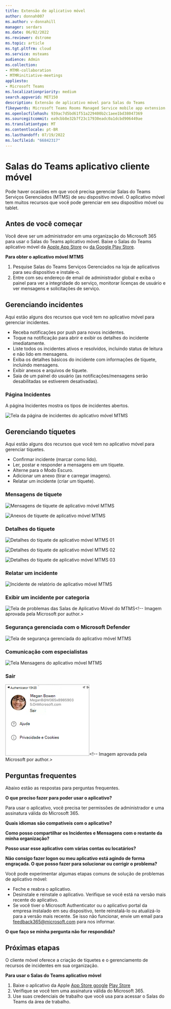```yaml
---
title: Extensão de aplicativo móvel
author: donnah007
ms.author: v-donnahill
manager: serdars
ms.date: 06/02/2022
ms.reviewer: dstrome
ms.topic: article
ms.tgt.pltfrm: cloud
ms.service: msteams
audience: Admin
ms.collection:
- MTMR-collaboration
- MTMRinitiative-meetings
appliesto:
- Microsoft Teams
ms.localizationpriority: medium
search.appverid: MET150
description: Extensão de aplicativo móvel para Salas do Teams
f1keywords: Microsoft Teams Rooms Managed Service mobile app extension
ms.openlocfilehash: 939ac7d5bd61f51a229400b2c1aee1bd38047369
ms.sourcegitcommit: ea9cbb8e32b7f23c17930eadc0a1dcbd906449ae
ms.translationtype: MT
ms.contentlocale: pt-BR
ms.lasthandoff: 07/19/2022
ms.locfileid: "66842317"
---
```

# <a name="teams-rooms-mobile-client-application-features"></a>Salas do Teams aplicativo cliente móvel

Pode haver ocasiões em que você precisa gerenciar Salas do Teams Serviços Gerenciados (MTMS) de seu dispositivo móvel. O aplicativo móvel tem muitos recursos que você pode gerenciar em seu dispositivo móvel ou tablet.
## <a name="before-you-begin"></a>Antes de você começar

Você deve ser um administrador em uma organização do Microsoft 365 para usar o Salas do Teams aplicativo móvel.
Baixe o Salas do Teams aplicativo móvel da [Apple App Store](https://apps.apple.com/app/apple-store/id761397963?pt=80423&ct=docsaboutadminapp&mt=8) ou [da Google Play Store](https://play.google.com/store/search?q=Microsoft%20Teams%20Rooms&c=apps).

**Para obter o aplicativo móvel MTMS**

1. Pesquise Salas do Teams Serviços Gerenciados na loja de aplicativos para seu dispositivo e instale-o.
2. Entre com seu endereço de email de administrador global e exiba o painel para ver a integridade do serviço, monitorar licenças de usuário e ver mensagens e solicitações de serviço.
## <a name="managing-incidents"></a>Gerenciando incidentes

Aqui estão alguns dos recursos que você tem no aplicativo móvel para gerenciar incidentes.

- Receba notificações por push para novos incidentes.
- Toque na notificação para abrir e exibir os detalhes do incidente imediatamente.
- Liste todos os incidentes ativos e resolvidos, incluindo status de leitura e não lido em mensagens.
- Exiba os detalhes básicos do incidente com informações de tíquete, incluindo mensagens.
- Exibir anexos e arquivos de tíquete.
- Saia de um painel do usuário (as notificações/mensagens serão desabilitadas se estiverem desativadas).

### <a name="incidents-page"></a>Página Incidentes

A página Incidentes mostra os tipos de incidentes abertos.

![Tela da página de incidentes do aplicativo móvel MTMS](../media/mtms-extended-app-001.png)

## <a name="managing-tickets"></a>Gerenciando tíquetes
Aqui estão alguns dos recursos que você tem no aplicativo móvel para gerenciar tíquetes.

- Confirmar incidente (marcar como lido).
- Ler, postar e responder a mensagens em um tíquete.
- Alterne para o Modo Escuro.
- Adicionar um anexo (tirar e carregar imagens).
- Relatar um incidente (criar um tíquete).

### <a name="ticket-messages"></a>Mensagens de tíquete

![Mensagens de tíquete de aplicativo móvel MTMS](../media/mtms-extended-app-003.png)

![Anexos de tíquete de aplicativo móvel MTMS](../media/mtms-extended-app-007.png)


### <a name="ticket-details"></a>Detalhes do tíquete

![Detalhes do tíquete de aplicativo móvel MTMS 01 ](../media/mtms-extended-app-002.png)

![Detalhes do tíquete de aplicativo móvel MTMS 02](../media/mtms-extended-app-004.png)

![Detalhes do tíquete de aplicativo móvel MTMS 03](../media/mtms-extended-app-009.png)


### <a name="report-an-incident"></a>Relatar um incidente

![Incidente de relatório de aplicativo móvel MTMS](../media/mtms-extended-app-012.png)
### <a name="view-an-incident-by-category"></a>Exibir um incidente por categoria

![Tela de problemas das Salas de Aplicativo Móvel do MTMS](../media/mtms-extended-app-001.png)<!-- Imagem aprovada pela Microsoft por author.>
### <a name="managed-security-with-microsoft-defender"></a>Segurança gerenciada com o Microsoft Defender

![Tela de segurança gerenciada do aplicativo móvel MTMS](../media/mtms-extended-app-009.png)
### <a name="communication-with-experts"></a>Comunicação com especialistas
![Tela Mensagens do aplicativo móvel MTMS](../media/mtms-extended-app-008.png)
### <a name="sign-out"></a>Sair

![Página de logon do aplicativo móvel MTMS](../media/mtms-extended-app-011.png)<!-- Imagem aprovada pela Microsoft por author.>
## <a name="frequently-asked-questions"></a>Perguntas frequentes

Abaixo estão as respostas para perguntas frequentes.

**O que preciso fazer para poder usar o aplicativo?**

Para usar o aplicativo, você precisa ter permissões de administrador e uma assinatura válida do Microsoft 365.


**Quais idiomas são compatíveis com o aplicativo?**


**Como posso compartilhar os Incidentes e Mensagens com o restante da minha organização?**


**Posso usar esse aplicativo com várias contas ou locatários?**


**Não consigo fazer logon ou meu aplicativo está agindo de forma engraçada. O que posso fazer para solucionar ou corrigir o problema?**

Você pode experimentar algumas etapas comuns de solução de problemas de aplicativo móvel:
- Feche e reabra o aplicativo.
- Desinstale e reinstale o aplicativo. Verifique se você está na versão mais recente do aplicativo.
- Se você tiver o Microsoft Authenticator ou o aplicativo portal da empresa instalado em seu dispositivo, tente reinstalá-lo ou atualizá-lo para a versão mais recente. Se isso não funcionar, envie um email para feedback365@microsoft.com para nos informar.

**O que faço se minha pergunta não for respondida?**

## <a name="next-steps"></a>Próximas etapas

O cliente móvel oferece a criação de tíquetes e o gerenciamento de recursos de incidentes em sua organização.

**Para usar o Salas do Teams aplicativo móvel**

1. Baixe o aplicativo da Apple [App Store google]() [Play Store]()
1. Verifique se você tem uma assinatura válida do Microsoft 365.
1. Use suas credenciais de trabalho que você usa para acessar o Salas do Teams da área de trabalho.
